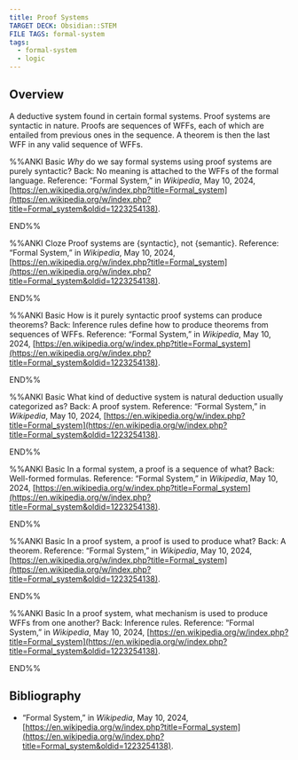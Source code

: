```yaml
---
title: Proof Systems
TARGET DECK: Obsidian::STEM
FILE TAGS: formal-system
tags:
  - formal-system
  - logic
---
```


## Overview

A deductive system found in certain formal systems. Proof systems are syntactic in nature. Proofs are sequences of WFFs, each of which are entailed from previous ones in the sequence. A theorem is then the last WFF in any valid sequence of WFFs.

%%ANKI
Basic
*Why* do we say formal systems using proof systems are purely syntactic?
Back: No meaning is attached to the WFFs of the formal language.
Reference: “Formal System,” in _Wikipedia_, May 10, 2024, [https://en.wikipedia.org/w/index.php?title=Formal_system](https://en.wikipedia.org/w/index.php?title=Formal_system&oldid=1223254138).
<!--ID: 1721561534205-->
END%%

%%ANKI
Cloze
Proof systems are {syntactic}, not {semantic}.
Reference: “Formal System,” in _Wikipedia_, May 10, 2024, [https://en.wikipedia.org/w/index.php?title=Formal_system](https://en.wikipedia.org/w/index.php?title=Formal_system&oldid=1223254138).
<!--ID: 1721561534211-->
END%%

%%ANKI
Basic
How is it purely syntactic proof systems can produce theorems?
Back: Inference rules define how to produce theorems from sequences of WFFs.
Reference: “Formal System,” in _Wikipedia_, May 10, 2024, [https://en.wikipedia.org/w/index.php?title=Formal_system](https://en.wikipedia.org/w/index.php?title=Formal_system&oldid=1223254138).
<!--ID: 1721561534217-->
END%%

%%ANKI
Basic
What kind of deductive system is natural deduction usually categorized as?
Back: A proof system.
Reference: “Formal System,” in _Wikipedia_, May 10, 2024, [https://en.wikipedia.org/w/index.php?title=Formal_system](https://en.wikipedia.org/w/index.php?title=Formal_system&oldid=1223254138).
<!--ID: 1721561534223-->
END%%

%%ANKI
Basic
In a formal system, a proof is a sequence of what?
Back: Well-formed formulas.
Reference: “Formal System,” in _Wikipedia_, May 10, 2024, [https://en.wikipedia.org/w/index.php?title=Formal_system](https://en.wikipedia.org/w/index.php?title=Formal_system&oldid=1223254138).
<!--ID: 1721561534235-->
END%%

%%ANKI
Basic
In a proof system, a proof is used to produce what?
Back: A theorem.
Reference: “Formal System,” in _Wikipedia_, May 10, 2024, [https://en.wikipedia.org/w/index.php?title=Formal_system](https://en.wikipedia.org/w/index.php?title=Formal_system&oldid=1223254138).
<!--ID: 1721561534230-->
END%%

%%ANKI
Basic
In a proof system, what mechanism is used to produce WFFs from one another?
Back: Inference rules.
Reference: “Formal System,” in _Wikipedia_, May 10, 2024, [https://en.wikipedia.org/w/index.php?title=Formal_system](https://en.wikipedia.org/w/index.php?title=Formal_system&oldid=1223254138).
<!--ID: 1721561534241-->
END%%

## Bibliography

* “Formal System,” in _Wikipedia_, May 10, 2024, [https://en.wikipedia.org/w/index.php?title=Formal_system](https://en.wikipedia.org/w/index.php?title=Formal_system&oldid=1223254138).